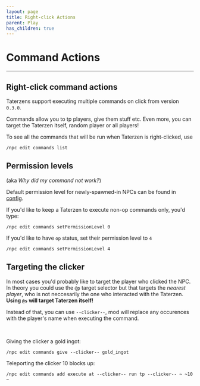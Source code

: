 ```yaml
---
layout: page
title: Right-click Actions
parent: Play
has_children: true
---
```



# Command Actions

---


## Right-click command actions

Taterzens support executing multiple commands
on click from version `0.3.0`.

Commands allow you to tp players, give them
stuff etc. Even more, you can target the Taterzen itself,
random player or all players!


To see all the commands that will be run when Taterzen is right-clicked, use

```
/npc edit commands list
```


## Permission levels

(aka *Why did my command not work?*)

Default permission level for newly-spawned-in NPCs can be found in [config](../../configurations/config.html).

If you'd like to keep a Taterzen to execute non-op
commands only, you'd type:
```
/npc edit commands setPermissionLevel 0
```

If you'd like to have `op` status, set their permission level to `4`
```
/npc edit commands setPermissionLevel 4
```

## Targeting the clicker

In most cases you'd probably like to target the player who clicked the NPC.
In theory you could use the `@p` target selector but that targets the *nearest
player*, who is not neccesarily the one who interacted with the Taterzen.
**Using `@s` will target Taterzen itself!**

Instead of that, you can use `--clicker--`, mod will replace any occurences with
the player's name when executing the command.

<br>

Giving the clicker a gold ingot:
```
/npc edit commands give --clicker-- gold_ingot
```


Teleporting the clicker 10 blocks up:
```
/npc edit commands add execute at --clicker-- run tp --clicker-- ~ ~10 ~
```
